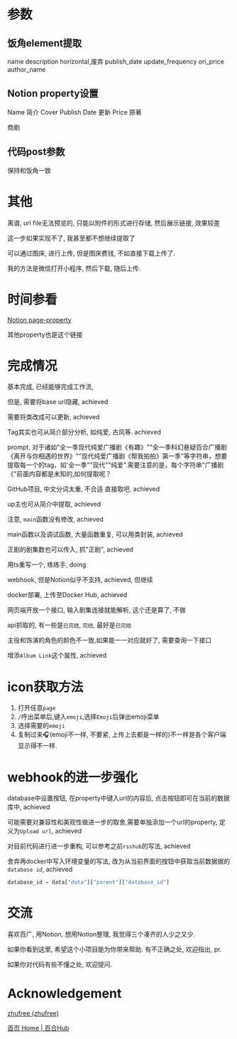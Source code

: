 # 参数

## 饭角element提取

name
description
horizontal,废弃
publish_date
update_frequency
ori_price
author_name

## Notion property设置

Name
简介
Cover
Publish Date
更新
Price
原著

商剧

## 代码post参数

保持和饭角一致


# 其他

离谱, url file无法预览的, 只能以附件的形式进行存储, 然后展示链接, 效果较差

这一步如果实现不了, 我甚至都不想继续提取了

可以通过图床, 进行上传, 但是图床费钱, 不如直接下载上传了.

我的方法是微信打开小程序, 然后下载, 随后上传.

# 时间参看

[Notion page-property](https://developers.notion.com/reference/page-property-values#files)

其他property也是这个链接

# 完成情况

基本完成, 已经能够完成工作流,

但是, 需要将base url隐藏, achieved

需要将类改成可以更新, achieved

Tag其实也可从简介部分分析, 如纯爱, 古风等. achieved

prompt, 对于诸如"全一季现代纯爱广播剧《有趣》""全一季科幻悬疑百合广播剧《离开与你相遇的世界》""现代纯爱广播剧《帮我拍拍》第一季"等字符串，想要提取每一个的tag，如'全一季""现代""纯爱".需要注意的是，每个字符串"广播剧《"前面内容都是未知的,如何提取呢？

GitHub项目, 中文分词太重, 不合适
直接取吧. achieved

up主也可从简介中提取, achieved

注意, `main`函数没有修改, achieved

main函数以及调试函数, 大量函数重复, 可以用类封装, achieved

正剧的剧集数也可以传入, 抓"正剧", achieved

用ts重写一个, 练练手, doing

webhook, 但是Notion似乎不支持, achieved, 但继续

docker部署, 上传至Docker Hub, achieved

网页端开放一个接口, 输入剧集连接就能解析, 这个还是算了, 不做

api抓取的, 有一些是`已完结`, `完结`, 最好是`已完结`

主役和饰演的角色的颜色不一致,如果能一一对应就好了, 需要查询一下接口

增添`Album Link`这个属性, achieved

# icon获取方法

1. 打开任意`page`
2. `/`呼出菜单后,键入`emoji`,选择`Emoji`后弹出emoji菜单
3. 选择需要的`emoji`
4. 复制过来🎧(emoji不一样, 不要紧, 上传上去都是一样的)不一样是各个客户端显示得不一样.

# webhook的进一步强化

database中设置按钮, 在property中键入url的内容后, 点击按钮即可在当前的数据库中, achieved

可能需要对兼容性和美观性做进一步的取舍,需要单独添加一个url的property,
定义为`Upload url`, achieved

对目前代码进行进一步重构, 可以参考之前`rsshub`的写法, achieved

舍弃再docker中写入环境变量的写法, 改为从当前界面的按钮中获取当前数据据的`database id`, achieved

```python
database_id = data["data"]["parent"]["database_id"]
```

# 交流

喜欢百广, 用Notion, 想用Notion整理, 我觉得三个凑齐的人少之又少.

如果你看到这里, 希望这个小项目能为你带来帮助. 有不正确之处, 欢迎指出, pr.

如果你对代码有些不懂之处, 欢迎提问.

# Acknowledgement

[zhufree (zhufree)](https://github.com/zhufree)

[首页 Home | 百合Hub](https://baihehub.com/)
